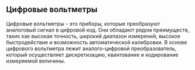 ## Цифровые вольтметры
Цифровые вольтметры - это приборы, которые преобразуют аналоговый сигнал в цифровой код. Они обладают рядом преимуществ, таких как высокая точность, широкий диапазон измерений, высокое быстродействие и возможность автоматической калибровки. В основе цифрового вольтметра лежит аналого-цифровой преобразователь, который осуществляет дискретизацию, квантование и кодирование измеряемой величины.
